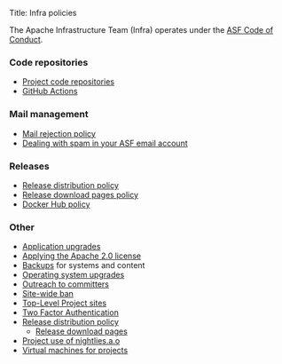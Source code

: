 Title: Infra policies

The Apache Infrastructure Team (Infra) operates under the <a href="https://www.apache.org/foundation/policies/conduct.html" target="_blank">ASF Code of Conduct</a>.

### Code repositories

- [Project code repositories](project-repo-policy.html)
- [GitHub Actions](github-actions-policy.html)

### Mail management
- [Mail rejection policy](mail-rejection.html)
- [Dealing with spam in your ASF email account](spam-reporting.html)

### Releases
- [Release distribution policy](release-distribution.html)
- [Release download pages policy](release-download-pages.html)
- [Docker Hub policy](docker-hub-policy.html)

### Other
- [Application upgrades](app-upgrade-policy.html)
- [Applying the Apache 2.0 license](apply-license.html)
- [Backups](backup-policy.html) for systems and content
- [Operating system upgrades](os-upgrade-policy.html)
- [Outreach to committers](committer-outreach.html)
- [Site-wide ban](infra-ban.html)
- [Top-Level Project sites](project-site-policy.html)
- [Two Factor Authentication](2fa-policy.html)
- [Release distribution policy](release-distribution.html)
  - [Release download pages](release-download-pages.html)
- [Project use of nightlies.a.o](nightlies.html)
- [Virtual machines for projects](vm-policy.html)
